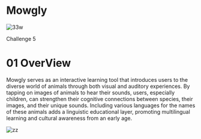 # Mowgly
![33w](https://github.com/Olga039/Mowgly/assets/147190274/8bf4dacb-dd4a-4785-9dc8-e53565b2a414)

Challenge 5

# 01 OverView
Mowgly serves as an interactive learning tool that introduces users to the diverse world of animals through both visual and auditory experiences. By tapping on images of animals to hear their sounds, users, especially children, can strengthen their cognitive connections between species, their images, and their unique sounds. Including various languages for the names of these animals adds a linguistic educational layer, promoting multilingual learning and cultural awareness from an early age.

![zz](https://github.com/Olga039/Mowgly/assets/147190274/42f7b686-f88e-49ab-a9fd-074c904e4a76)
